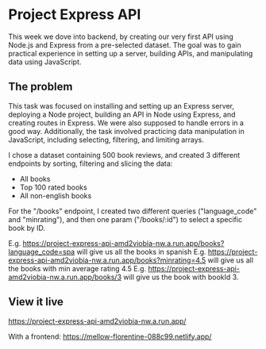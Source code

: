 # Project Express API

This week we dove into backend, by creating our very first API using Node.js and Express from a pre-selected dataset. The goal was to gain practical experience in setting up a server, building APIs, and manipulating data using JavaScript.

## The problem

This task was focused on installing and setting up an Express server, deploying a Node project, building an API in Node using Express, and creating routes in Express. We were also supposed to handle errors in a good way. Additionally, the task involved practicing data manipulation in JavaScript, including selecting, filtering, and limiting arrays. 

I chose a dataset containing 500 book reviews, and created 3 different endpoints by sorting, filtering and slicing the data:

- All books
- Top 100 rated books
- All non-english books

For the "/books" endpoint, I created two different queries ("language_code" and "minrating"), and then one param ("/books/:id") to select a specific book by ID. 

E.g. https://project-express-api-amd2viobia-nw.a.run.app/books?language_code=spa will give us all the books in spanish
E.g. https://project-express-api-amd2viobia-nw.a.run.app/books?minrating=4.5 will give us all the books with min average rating 4.5
E.g. https://project-express-api-amd2viobia-nw.a.run.app/books/3 will give us the book with bookId 3.

## View it live

https://project-express-api-amd2viobia-nw.a.run.app/

With a frontend:
https://mellow-florentine-088c99.netlify.app/
